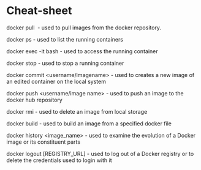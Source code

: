 # Cheat-sheet
docker pull <image name> - used to pull images from the docker repository.

docker ps - used to list the running containers

docker exec -it <container id> bash - used to access the running container

docker stop <container id> - used to stop a running container

docker commit <conatainer id> <username/imagename> - used to creates a new image of an edited container on the local system

docker push <username/image name> - used to push an image to the docker hub repository

docker rmi <image-id> - used to delete an image from local storage

docker build <path to docker file> - used to build an image from a specified docker file

docker history <image_name> - used to examine the evolution of a Docker image or its constituent parts

docker logout [REGISTRY_URL] - used to log out of a Docker registry or to delete the credentials used to login with it 
